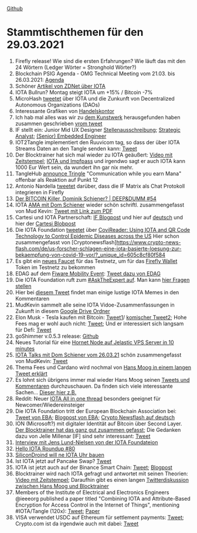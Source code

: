 [Github](https://github.com/iota-community/community-events/tree/main/page/stammtisch/2021-03-29)

# Stammtischthemen für den 29.03.2021

1. Firefly release! Wie sind die ersten Erfahrungen? Wie läuft das mit den 24 Wörtern (Ledger Wörter = Stronghold Wörter?)
2. Blockchain PSIG Agenda - OMG Technical Meeting vom 21.03. bis 26.03.2021: [Agenda](https://www.omgwiki.org/agendas/2021Q1/BlockchainPSIGCalendar.html) 
3. Schöner [Artikel von ZDNet über IOTA](https://www.zdnet.com/article/iota-still-wants-to-build-a-better-blockchain-and-get-it-right-this-time/)
4. IOTA Bullrun? Montag steigt IOTA um +15% / Bitcoin -7%
5. MicroHash [tweetet](https://twitter.com/micro_hash/status/1374256615377997824?s=20) über IOTA und die Zunkunft von Decentralized Autonomous Organizations (DAOs)
6. Interessante Grafiken von [Handelskontor](https://handelskontor-news.de/news/deutsche-unternehmen-bei-internet-of-things-an-weltspitze-anstieg-der-patentanmeldungen-mit-verweis-auf-iota-von-588-in-2-jahren/)
7. Ich hab mal alles was wir zu [dem Kunstwerk](https://pixeldoggy.com/the-tangler) herausgefunden haben zusammen geschrieben [vrom tweet](https://twitter.com/Vrom14286662/status/1374611895668330496?s=20)
8. IF stellt ein: Junior Mid UX Designer [Stellenausschreibung](https://iota.bamboohr.com/jobs/view.php?id=140); [Strategic Analyst](https://iota.bamboohr.com/jobs/view.php?id=139&source=bamboohr); [(Senior) Embedded Engineer](https://iota.bamboohr.com/jobs/view.php?id=141)
9. IOT2Tangle implementiert den Ruuvicom tag, so dass der über IOTA Streams Daten an den Tangle senden kann: [Tweet](https://twitter.com/iot2tangle/status/1374321937581801474?s=20)
10. Der Blocktrainer hat sich mal wieder zu IOTA geäußert: [Video mit Zeitstempel](https://youtu.be/P1DtykNXjp0?t=1693); [IOTA und Impfpass](https://youtu.be/P1DtykNXjp0?t=2294) und irgendwo sagt er auch IOTA kann 1000 Eur Wert sein, da wundert ihn gar nix mehr.
12. TangleHub [announce Tringle](https://twitter.com/Tanglehub_eu/status/1374380009255628800?s=19) "Communication while you earn Mana" offenbar als Reaktion auf Punkt 12
13. Antonio Nardella [tweetet](https://twitter.com/antonionardella/status/1374346309449224196?s=20) darüber, dass die IF Matrix als Chat Protokoll integrieren in Firefly
14. [Der BITCOIN Killer, Dominik Schiener? | DEEP&DUMM #54](https://www.youtube.com/watch?v=bKDi2FPBjHw)
15. IOTA [AMA mit Dom Schiener](https://youtu.be/2ku0pTaTNTA) wieder schön schriftl. zusammengefasst von Mud Kevin: [Tweet mit Link zum PDF](https://twitter.com/MudKevin/status/1374908765997203457?s=19)
16. Cartesi und IOTA Partnerschaft: [IF Blogpost](https://blog.iota.org/cartesi-and-iota-partner-to-accelerate-smar-contract-adoption/) und hier auf [deutsch](https://iota-einsteiger-guide.de/cartesi-partnerschaft.html) und hier der [Cartesi Blobpost](https://medium.com/cartesi/cartesi-partners-with-iota-fcb65f8299cd)
17. Die IOTA Foundation [tweetet](https://twitter.com/iota/status/1374673647596670977?s=20) über [CoviReader: Using IOTA and QR Code Technology to Control Epidemic Diseases across the US](https://ieeexplore.ieee.org/document/9376093) Hier schon zusammengefasst von [Cryptonewsflash]https://www.crypto-news-flash.com/de/us-forscher-schlagen-eine-iota-basierte-loesung-zur-bekaempfung-von-covid-19-vor/?_unique_id=605c8cf80f584
18. Es gibt ein [neues Faucet](https://twitter.com/der_muXxer/status/1374881724438568968?s=20) für das Testnetz, um für das [Firefly Wallet](https://blog.iota.org/firefly-beta-release/) Token im Testnetz zu bekommen
19. EDAG auf dem [Fiware Mobility Event](https://www.eventbrite.com/e/fiware-mobility-day-tickets-142704271317): [Tweet dazu von EDAG](https://twitter.com/EDAGGroup/status/1374387981365080070?s=20)
20. Die IOTA Foundation ruft zum [#AskTheExpert auf](https://twitter.com/iota/status/1375039898156163081?s=20). Man kann [hier Fragen stellen](https://iota.stackexchange.com/)
21. Hier bei [diesem Tweet](https://twitter.com/DocumentingIota/status/1374422919988715525?s=20) findet man einige lustige IOTA Memes in den Kommentaren
22. MudKevin sammelt alle seine IOTA Vidoe-Zusammenfassungen in Zukunft in diesem [Google Drive Ordner](https://drive.google.com/drive/folders/1l0z8isYGd2NlI_klGN-DdeK_llNRIDwI)
23. Elon Musk - Tesla kaufen mit Bitcoin: [Tweet1](https://twitter.com/elonmusk/status/1374617643446063105?s=19)/ [komischer Tweet2](https://twitter.com/elonmusk/status/1374619379929772034?s=20); Hohe Fees mag er wohl auch nicht: [Tweet](https://twitter.com/elonmusk/status/1374989895039508481?s=20); Und er interessiert sich langsam für Defi: [Tweet](https://twitter.com/elonmusk/status/1375031060753346564?s=19)
24. goShimmer v.0.5.3 release: [Github](https://github.com/iotaledger/goshimmer/pull/1130)
25. Neues Tutorial für eine [Hornet Node auf Jelastic VPS Server in 10 minutes](https://iotasonicx.medium.com/how-to-install-an-iota-node-on-a-jelastic-vps-in-10-minutes-4ac352d19742)
26. [IOTA Talks mit Dom Schiener vom 26.03.21](https://www.youtube.com/watch?v=8wBV-Gf_8Ms) schön zusammengefasst von MudKevin: [Tweet](https://twitter.com/MudKevin/status/1375567562428227584?s=19)
27. Thema Fees und Cardano wird nochmal von [Hans Moog in einem langen Tweet erklärt](https://twitter.com/hus_qy/status/1375225192566419459?s=20)
28. Es lohnt sich übrigens immer mal wieder Hans Moog seinen [Tweets und Kommentaren](https://web.telegram.org/#/im?p=@IOTA_DACH) durchzuschauen. Da finden sich viele interessante Sachen... [Dieser hier z.B.](https://twitter.com/hus_qy/status/1375235528870748162?s=20)
29. Reddit: Neuer [IOTA All in one thread](https://www.reddit.com/r/Iota/comments/md7mt7/iota_allinone_thread/) besonders geeignet für Newcomer/Wiedereinsteiger
30. Die IOTA Foundation tritt der European Blockchain Association bei: [Tweet von EBA](https://twitter.com/EUBLASORG/status/1375407696829165571?s=20); [Blogpost von EBA](https://europeanblockchainassociation.org/2021/03/26/iota-foundation-joins-european-blockchain-association/); [Crypto Newsflash auf deutsch](https://www.crypto-news-flash.com/de/die-iota-stiftung-tritt-der-european-blockchain-association-bei/?_unique_id=605dd417acbd4)
31. ION (Microsoft?) mit digitaler Identität auf Bitcoin über Second Layer. [Der Blocktrainer hat das ganz gut zusammen gefasst](https://www.blocktrainer.de/microsoft-identity-bitcoin/); Die Gedanken dazu von Jelle Millenar [IF] sind sehr interessant: [Tweet](https://twitter.com/JelleFm/status/1376452590427332608?s=20)
32. [Interview mit Jens Lund-Nielsen von der IOTA Foundateion](https://wofexpo.com/2021/03/26/interview-with-jens-lund-nielsen/)
33. [Hello IOTA Roundup #80](https://www.youtube.com/watch?v=8uXYGWqtHf8)
34. [SiliconDroind will ne IOTA Uhr bauen](https://twitter.com/SiliconDroid/status/1375838768456957952?s=19)
35. Ist IOTA jetzt auf Pancake Swap? [Tweet](https://twitter.com/Rob_Daykin/status/1376121053441822724?s=19)
36. IOTA ist jetzt auch auf der Binance Smart Chain: [Tweet](https://twitter.com/iota/status/1376438813443158021?s=20); [Blogpost](https://twitter.com/iota/status/1376438813443158021?s=20)
37. Blocktrainer wird nach IOTA gefragt und antwortet mit seinen Theorien: [Video mit Zeitstempel](https://youtu.be/wtGMwieXPjw?t=6576); Daraufhin gibt es einen langen [Twitterdiskussion zwischen Hans Moog und Blocktrainer](https://twitter.com/hus_qy/status/1376212883885985796?s=20) 
38. Members of the Institute of Electrical and Electronics Engineers @ieeeorg published a paper titled "Combining IOTA and Attribute-Based Encryption for Access Control in the Internet of Things", mentioning #IOTA/Tangle (120x): [Tweet](https://twitter.com/_iotaarchive/status/1376433695066841088?s=20); [Paper](https://arxiv.org/pdf/2103.04016.pdf)
39. VISA verwendet USDC auf Ethereum für settlement payments: [Tweet](https://www.theblockcrypto.com/post/99639/visa-now-settles-payments-in-usdc-stablecoin-ethereum); Crypto.com ist da irgendwie auch mit dabei: [Tweet](https://twitter.com/cryptocom/status/1376465612491288579?s=20)
